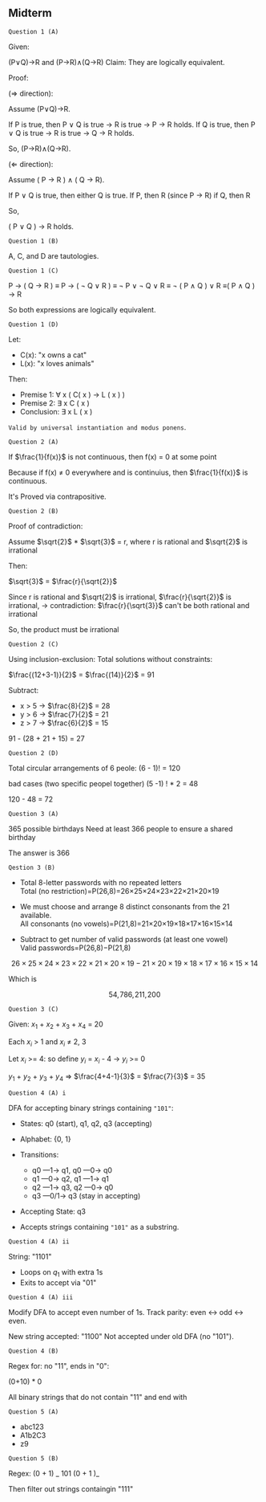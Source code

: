 ## Midterm

`Question 1 (A)`

Given:

(P∨Q)→R and (P→R)∧(Q→R)
Claim: They are logically equivalent.

Proof:

(⇒ direction):

Assume (P∨Q)→R.

If P is true, then P ∨ Q is true → R is true → P → R holds.
If Q is true, then P ∨ Q is true → R is true → Q → R holds.

So, (P→R)∧(Q→R).

(⇐ direction):

Assume ( P → R ) ∧ ( Q → R).

If P ∨ Q is true, then either Q is true.
If P, then R (since P → R)
if Q, then R

So,

( P ∨ Q ) → R holds.

`Question 1 (B)`

A, C, and D are tautologies.

`Question 1 (C)`

P → ( Q → R ) ≡ P → ( ¬ Q ∨ R ) ≡ ¬ P ∨ ¬ Q ∨ R ≡ ¬ ( P ∧ Q ) ∨ R ≡( P ∧ Q ) → R

So both expressions are logically equivalent.

`Question 1 (D)`

Let:

- C(x): "x owns a cat"
- L(x): "x loves animals"

Then:

- Premise 1: ∀ x ( C( x ) → L ( x ) )
- Premise 2: ∃ x C ( x )
- Conclusion: ∃ x L ( x )

`Valid by universal instantiation and modus ponens`.

`Question 2 (A)`

If $\frac{1}{f(x)}$ is not continuous, then f(x) = 0 at some point

Because if f(x) ≠ 0 everywhere and is continuius, then $\frac{1}{f(x)}$ is continuous.

It's Proved via contrapositive.

`Question 2 (B)`

Proof of contradiction:

Assume $\sqrt{2}$ \* $\sqrt{3}$ = r, where r is rational and $\sqrt{2}$ is irrational

Then:

$\sqrt{3}$ = $\frac{r}{\sqrt{2}}$

Since r is rational and $\sqrt{2}$ is irrational, $\frac{r}{\sqrt{2}}$
is irrational,
-> contradiction: $\frac{r}{\sqrt{3}}$ can't be both rational and irrational

So, the product must be irrational

`Question 2 (C)`

Using inclusion-exclusion:
Total solutions without constraints:

$\frac{(12+3-1)}{2}$ = $\frac{(14)}{2}$ = 91

Subtract:

- x > 5 -> $\frac{8}{2}$ = 28
- y > 6 -> $\frac{7}{2}$ = 21
- z > 7 -> $\frac{6}{2}$ = 15

91 - (28 + 21 + 15) = 27

`Question 2 (D)`

Total circular arrangements of 6 peole: (6 - 1)! = 120

bad cases (two specific peopel together)
(5 -1) ! \* 2 = 48

120 - 48 = 72

`Question 3 (A)`

365 possible birthdays
Need at least 366 people to ensure a shared birthday

The answer is 366

`Qestion 3 (B)`

- Total 8-letter passwords with no repeated letters
  Total (no restriction)=P(26,8)=26×25×24×23×22×21×20×19

- We must choose and arrange 8 distinct consonants from the 21 available.
  All consonants (no vowels)=P(21,8)=21×20×19×18×17×16×15×14
- Subtract to get number of valid passwords (at least one vowel)
  Valid passwords=P(26,8)−P(21,8)

$$
{26 \times 25 \times 24 \times 23 \times 22 \times 21 \times 20 \times 19 - 21 \times 20 \times 19 \times 18 \times 17 \times 16 \times 15 \times 14}
$$

Which is

$$
{54,\!786,\!211,\!200}
$$

`Question 3 (C)`

Given: $x_1$ + $x_2$ + $x_3$ + $x_4$ = 20

Each $x_i$ > 1 and $x_i$ ≠ 2, 3

Let $x_i$ >= 4: so define $y_i$ = $x_i$ - 4 -> $y_i$ >= 0

$y_1$ + $y_2$ + $y_3$ + $y_4$ => $\frac{4+4-1}{3}$ = $\frac{7}{3}$ = 35

`Question 4 (A) i`

DFA for accepting binary strings containing `"101"`:

- States: q0 (start), q1, q2, q3 (accepting)

- Alphabet: {0, 1}

- Transitions:

  - q0 —1→ q1, q0 —0→ q0
  - q1 —0→ q2, q1 —1→ q1
  - q2 —1→ q3, q2 —0→ q0
  - q3 —0/1→ q3 (stay in accepting)

- Accepting State: q3

- Accepts strings containing `"101"` as a substring.

`Question 4 (A) ii`

String: "1101"

- Loops on $q_1$ with extra 1s
- Exits to accept via "01"

`Question 4 (A) iii`

Modify DFA to accept even number of 1s.
Track parity: even ↔ odd ↔ even.

New string accepted: "1100"
Not accepted under old DFA (no "101").

`Question 4 (B)`

Regex for: no "11", ends in "0":

(0+10) \* 0

All binary strings that do not contain "11" and end with

`Question 5 (A)`

- abc123
- A1b2C3
- z9

`Question 5 (B)`

Regex: (0 + 1) _ 101 (0 + 1 )_

Then filter out strings containgin "111"
